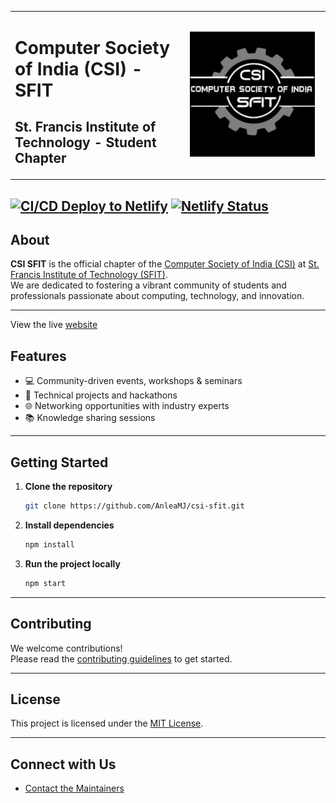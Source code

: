 <table width="100%">
<tr>
<td>

# Computer Society of India (CSI) - SFIT  
## St. Francis Institute of Technology - Student Chapter

</td>
<td align="center" width="220">
    <img src="/csi-sfit-logo.gif" alt="CSI SFIT Logo" width="200"/>
</td>
</tr>
</table>

[![CI/CD Deploy to Netlify](https://github.com/AnleaMJ/csi-sfit/actions/workflows/ci-cd-netlify.yml/badge.svg)](https://github.com/AnleaMJ/csi-sfit/actions/workflows/ci-cd-netlify.yml)
[![Netlify Status](https://api.netlify.com/api/v1/badges/5f416c4b-1e6a-47e4-97a7-c26c738be72a/deploy-status)](https://app.netlify.com/projects/sfit-csi/deploys)
---

## About

**CSI SFIT** is the official chapter of the [Computer Society of India (CSI)](https://www.csi-india.org/) at [St. Francis Institute of Technology (SFIT)](https://www.sfit.ac.in/).  
We are dedicated to fostering a vibrant community of students and professionals passionate about computing, technology, and innovation.

---
View the live [website](https://sfit-csi.netlify.app/)
## Features

- 💻 Community-driven events, workshops & seminars
- 🚀 Technical projects and hackathons
- 🌐 Networking opportunities with industry experts
- 📚 Knowledge sharing sessions

---

## Getting Started

1. **Clone the repository**
   ```bash
   git clone https://github.com/AnleaMJ/csi-sfit.git
   ```
2. **Install dependencies**
   ```bash
   npm install
   ```
3. **Run the project locally**
   ```bash
   npm start
   ```

---

## Contributing

We welcome contributions!  
Please read the [contributing guidelines](CONTRIBUTING.md) to get started.

---

## License

This project is licensed under the [MIT License](LICENSE).

---

## Connect with Us

- [Contact the Maintainers](mailto:movefore@gmail.com)
